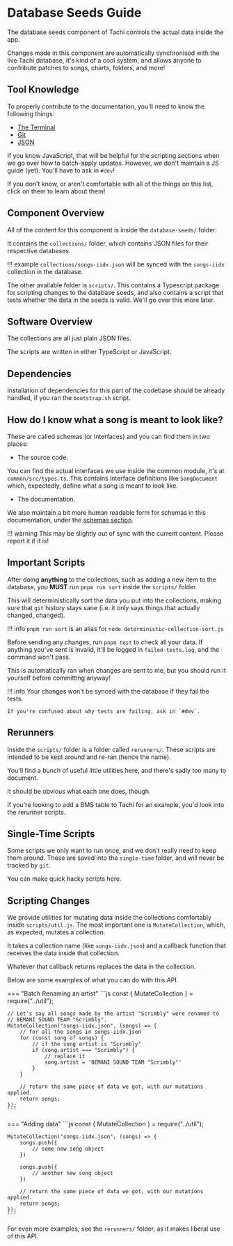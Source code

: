 # Database Seeds Guide

The database seeds component of Tachi controls the actual data inside the app.

Changes made in this component are automatically synchronised with the live Tachi database,
it's kind of a cool system, and allows anyone to contribute patches to songs, charts, folders, and more!

## Tool Knowledge

To properly contribute to the documentation, you'll need to know the following things:

- [The Terminal](../tools/terminal.md)
- [Git](../tools/git.md)
- [JSON](../tools/json.md)

If you know JavaScript, that will be helpful for the scripting sections when we go over how
to batch-apply updates.
However, we don't maintain a JS guide (yet). You'll have to ask in `#dev`!

If you don't know, or aren't comfortable with all of the things on this list, click on them to learn about them!

## Component Overview

All of the content for this component is inside the `database-seeds/` folder.

It contains the `collections/` folder, which contains JSON files for their respective databases.

!!! example
	`collections/songs-iidx.json` will be synced with the `songs-iidx` collection in the database.

The other available folder is `scripts/`.
This contains a Typescript package for scripting changes to the database seeds, and also contains a script that tests whether the data in the seeds is valid.
We'll go over this more later.

## Software Overview

The collections are all just plain JSON files.

The scripts are written in either TypeScript or JavaScript.

## Dependencies

Installation of dependencies for this part of the codebase should be already handled, if you ran the `bootstrap.sh` script.

## How do I know what a song is meant to look like?

These are called schemas (or interfaces) and you can find them in two places:

- The source code.

You can find the actual interfaces we use inside the common module, it's at `common/src/types.ts`. This contains interface definitions like `SongDocument` which,
expectedly, define what a song is meant to look like.

- The documentation.

We also maintain a bit more human readable form for schemas in this documentation, under the [schemas section](../../schemas).

!!! warning
	This may be slightly out of sync with the current content. Please report it if it is!

## Important Scripts

After doing **anything** to the collections, such as adding a new item to the database, you **MUST** run `pnpm run sort` inside the `scripts/` folder.

This will deterministically sort the data you put into the collections, making sure that `git` history stays sane (i.e. it only says things that actually changed, changed).

!!! info
	`pnpm run sort` is an alias for `node deterministic-collection-sort.js`

Before sending any changes, run `pnpm test` to check all your data. If anything you've sent is invalid, it'll be logged in `failed-tests.log`, and the command won't pass.

This is automatically ran when changes are sent to me, but you should run it yourself before committing anyway!

!!! info
	Your changes won't be synced with the database if they fail the tests.

	If you're confused about why tests are failing, ask in `#dev`.

## Rerunners

Inside the `scripts/` folder is a folder called `rerunners/`.
These scripts are intended to be kept around and re-ran (hence the name).

You'll find a bunch of useful little utilities here, and there's sadly too many to document.

It should be obvious what each one does, though.

If you're looking to add a BMS table to Tachi for an example, you'd look into the rerunner scripts.

## Single-Time Scripts

Some scripts we only want to run once, and we don't really need to keep them around. These are saved into the `single-time` folder, and will never be tracked by `git`.

You can make quick hacky scripts here.

## Scripting Changes

We provide utilities for mutating data inside the collections comfortably inside `scripts/util.js`. The most important one is `MutateCollection`, which, as expected, mutates a collection.

It takes a collection name (like `songs-iidx.json`) and a callback function that receives the data inside that collection.

Whatever that callback returns replaces the data in the collection.

Below are some examples of what you can do with this API.

=== "Batch Renaming an artist"
	```js
	const { MutateCollection } = require("../util");

	// Let's say all songs made by the artist "Scrimbly" were renamed to
	// BEMANI SOUND TEAM "Scrimbly".
	MutateCollection("songs-iidx.json", (songs) => {
		// for all the songs in songs-iidx.json
		for (const song of songs) {
			// if the song artist is "Scrimbly"
			if (song.artist === "Scrimbly") {
				// replace it
				song.artist = 'BEMANI SOUND TEAM "Scrimbly"'
			}
		}

		// return the same piece of data we got, with our mutations applied.
		return songs;
	});
	```

=== "Adding data"
	```js
	const { MutateCollection } = require("../util");

	MutateCollection("songs-iidx.json", (songs) => {
		songs.push({
			// some new song object
		})

		songs.push({
			// another new song object
		})

		// return the same piece of data we got, with our mutations applied.
		return songs;
	});
	```

For even more examples, see the `rerunners/` folder, as it makes liberal use of this API.